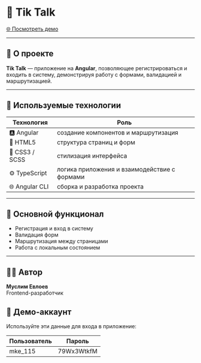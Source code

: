 # 🎤 Tik Talk

[🌐 Посмотреть демо](https://tik-talk-seven.vercel.app/login)

---

## 🧠 О проекте

**Tik Talk** — приложение на **Angular**, позволяющее регистрироваться и входить в систему, демонстрируя работу с формами, валидацией и маршрутизацией.  

---

## 🧩 Используемые технологии
| Технология | Роль |
|-------------|------|
| 🅰️ Angular | создание компонентов и маршрутизация |
| 🧱 HTML5 | структура страниц и форм |
| 🎨 CSS3 / SCSS | стилизация интерфейса |
| ⚙️ TypeScript | логика приложения и взаимодействие с формами |
| 🌐 Angular CLI | сборка и разработка проекта |

---

## 🎯 Основной функционал
- Регистрация и вход в систему  
- Валидация форм  
- Маршрутизация между страницами  
- Работа с локальным состоянием  

---

## 👨‍💻 Автор
**Муслим Евлоев**  
Frontend-разработчик

## 🔑 Демо-аккаунт
Используйте эти данные для входа в приложение:

| Пользователь | Пароль       |
|-------------|--------------|
| mke_115     | 79Wx3WtkfM   |
